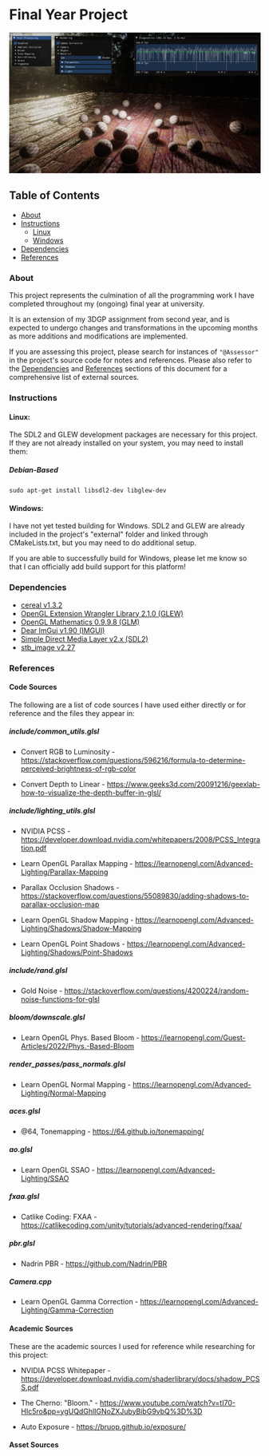 # Final Year Project

![Preview image](preview.png)

## Table of Contents

- [About](#About)
- [Instructions](#Instructions)
  - [Linux](#Linux)
  - [Windows](#Windows)
- [Dependencies](#Dependencies)
- [References](#References)

### About

This project represents the culmination of all the programming work I have completed throughout my (ongoing) final year at university.

It is an extension of my 3DGP assignment from second year, and is expected to undergo changes and transformations in the upcoming months as more additions and modifications are implemented.

If you are assessing this project, please search for instances of `"@Assessor"` in the project's source code for notes and references. Please also refer to the [Dependencies](#Dependencies) and [References](#References) sections of this document for a comprehensive list of external sources.

### Instructions

#### Linux:

The SDL2 and GLEW development packages are necessary for this project. If they are not already installed on your system, you may need to install them:

##### Debian-Based

```sudo apt-get install libsdl2-dev libglew-dev```

#### Windows:

I have not yet tested building for Windows. SDL2 and GLEW are already included in the project's "external" folder and linked through CMakeLists.txt, but you may need to do additional setup. 

If you are able to successfully build for Windows, please let me know so that I can officially add build support for this platform!

### Dependencies

- [cereal v1.3.2](https://uscilab.github.io/cereal/)
- [OpenGL Extension Wrangler Library 2.1.0 (GLEW)](https://www.opengl.org/sdk/libs/GLEW/)
- [OpenGL Mathematics 0.9.9.8 (GLM)](https://www.opengl.org/sdk/libs/GLM/)
- [Dear ImGui v1.90 (IMGUI)](https://www.dearimgui.com/)
- [Simple Direct Media Layer v2.x (SDL2)](https://www.libsdl.org/index.php)
- [stb_image v2.27](https://github.com/nothings/stb/blob/master/stb_image.h)

### References

#### Code Sources

The following are a list of code sources I have used either directly or for reference and the files they appear in:

##### include/common_utils.glsl

 - Convert RGB to Luminosity - https://stackoverflow.com/questions/596216/formula-to-determine-perceived-brightness-of-rgb-color


  - Convert Depth to Linear - https://www.geeks3d.com/20091216/geexlab-how-to-visualize-the-depth-buffer-in-glsl/

##### include/lighting_utils.glsl

- NVIDIA PCSS - https://developer.download.nvidia.com/whitepapers/2008/PCSS_Integration.pdf


- Learn OpenGL Parallax Mapping - https://learnopengl.com/Advanced-Lighting/Parallax-Mapping


- Parallax Occlusion Shadows - https://stackoverflow.com/questions/55089830/adding-shadows-to-parallax-occlusion-map


- Learn OpenGL Shadow Mapping - https://learnopengl.com/Advanced-Lighting/Shadows/Shadow-Mapping


- Learn OpenGL Point Shadows - https://learnopengl.com/Advanced-Lighting/Shadows/Point-Shadows

##### include/rand.glsl

- Gold Noise - https://stackoverflow.com/questions/4200224/random-noise-functions-for-glsl

##### bloom/downscale.glsl

- Learn OpenGL Phys. Based Bloom - https://learnopengl.com/Guest-Articles/2022/Phys.-Based-Bloom


##### render_passes/pass_normals.glsl

- Learn OpenGL Normal Mapping - https://learnopengl.com/Advanced-Lighting/Normal-Mapping


##### aces.glsl

- @64, Tonemapping - https://64.github.io/tonemapping/

##### ao.glsl

- Learn OpenGL SSAO - https://learnopengl.com/Advanced-Lighting/SSAO

##### fxaa.glsl

- Catlike Coding: FXAA - https://catlikecoding.com/unity/tutorials/advanced-rendering/fxaa/

##### pbr.glsl
- Nadrin PBR - https://github.com/Nadrin/PBR

##### Camera.cpp

- Learn OpenGL Gamma Correction - https://learnopengl.com/Advanced-Lighting/Gamma-Correction

#### Academic Sources

These are the academic sources I used for reference while researching for this project:

- NVIDIA PCSS Whitepaper - https://developer.download.nvidia.com/shaderlibrary/docs/shadow_PCSS.pdf


- The Cherno: "Bloom." - https://www.youtube.com/watch?v=tI70-HIc5ro&pp=ygUQdGhlIGNoZXJubyBibG9vbQ%3D%3D


- Auto Exposure - https://bruop.github.io/exposure/

#### Asset Sources